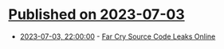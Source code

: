 # [Published on 2023-07-03](index.md)

* [2023-07-03, 22:00:00](https://games.slashdot.org/story/23/07/03/2045223/far-cry-source-code-leaks-online?utm_source=rss1.0mainlinkanon&utm_medium=feed) - [Far Cry Source Code Leaks Online](https://games.slashdot.org/story/23/07/03/2045223/far-cry-source-code-leaks-online?utm_source=rss1.0mainlinkanon&utm_medium=feed)
